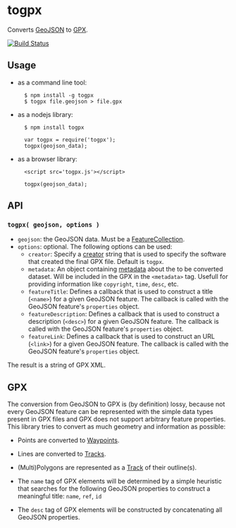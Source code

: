 togpx
=====

Converts [GeoJSON](http://geojson.org/) to [GPX](http://www.topografix.com/gpx.asp).

[![Build Status](https://secure.travis-ci.org/tyrasd/togpx.png)](https://travis-ci.org/tyrasd/togpx)

Usage
-----

* as a command line tool:
  
        $ npm install -g togpx
        $ togpx file.geojson > file.gpx
  
* as a nodejs library:
  
        $ npm install togpx
  
        var togpx = require('togpx');
        togpx(geojson_data);
  
* as a browser library:
  
        <script src='togpx.js'></script>
  
        togpx(geojson_data);

API
---

### `togpx( geojson, options )`

* `geojson`: the GeoJSON data. Must be a [FeatureCollection](http://geojson.org/geojson-spec.html#feature-collection-objects).
* `options`: optional. The following options can be used:
  * `creator`: Specify a [creator](http://www.topografix.com/gpx/1/1/#element_gpx) string that is used to specify the software that created the final GPX file. Default is `togpx`.
  * `metadata`: An object containing [metadata](http://www.topografix.com/gpx/1/1/#type_metadataType) about the to be converted dataset. Will be included in the GPX in the `<metadata>` tag. Usefull for providing information like `copyright`, `time`, `desc`, etc.
  * `featureTitle`: Defines a callback that is used to construct a title (`<name>`) for a given GeoJSON feature. The callback is called with the GeoJSON feature's `properties` object.
  * `featureDescription`: Defines a callback that is used to construct a description (`<desc>`) for a given GeoJSON feature. The callback is called with the GeoJSON feature's `properties` object.
  * `featureLink`: Defines a callback that is used to construct an URL (`<link>`) for a given GeoJSON feature. The callback is called with the GeoJSON feature's `properties` object.

The result is a string of GPX XML.

GPX
---

The conversion from GeoJSON to GPX is (by definition) lossy, because not every GeoJSON feature can be represented with the simple data types present in GPX files and GPX does not support arbitrary feature properties. This library tries to convert as much geometry and information as possible:

* Points are converted to [Waypoints](http://www.topografix.com/gpx/1/1/#type_wptType).
* Lines are converted to [Tracks](http://www.topografix.com/gpx/1/1/#type_trkType).
* (Multi)Polygons are represented as a [Track](http://www.topografix.com/gpx/1/1/#type_trkType) of their outline(s).

* The `name` tag of GPX elements will be determined by a simple heuristic that searches for the following GeoJSON properties to construct a meaningful title: `name`, `ref`, `id`
* The `desc` tag of GPX elements will be constructed by concatenating all GeoJSON properties.